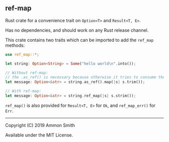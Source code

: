 ## ref-map

Rust crate for a convenience trait on `Option<T>` and `Result<T, E>`.

Has no dependencies, and should work on any Rust release channel.

This crate contains two traits which can be imported to add the `ref_map` methods:

```rust
use ref_map::*;

let string: Option<String> = Some("hello world\n".into());

// Without ref-map:
// the .as_ref() is necessary because otherwise it tries to consume the String
let message: Option<&str> = string.as_ref().map(|s| s.trim());

// With ref-map:
let message: Option<&str> = string.ref_map(|s| s.strim());
```

`ref_map()` is also provided for `Result<T, E>` for `Ok`, and `ref_map_err()` for `Err`.

----

Copyright (C) 2019 Ammon Smith

Available under the MIT License.
